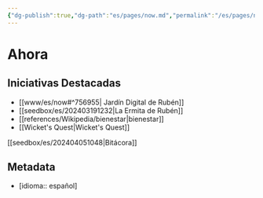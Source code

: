 ```yaml
---
{"dg-publish":true,"dg-path":"es/pages/now.md","permalink":"/es/pages/now/","title":"Ahora","hide":true,"tags":["www"],"noteIcon":"1","created":"2024-03-19T12:19:27.427-06:00","updated":"2024-04-07T21:47:00.027-06:00"}
---
```


# Ahora

## Iniciativas Destacadas

- [[www/es/now#^756955\| Jardín Digital de Rubén]]
- [[seedbox/es/202403191232\|La Ermita de Rubén]]
- [[references/Wikipedia/bienestar\|bienestar]]
- [[Wicket's Quest\|Wicket's Quest]]

[[seedbox/es/202404051048\|Bitácora]]

## Metadata

- [idioma:: español]